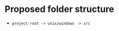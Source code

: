 <h1>Proposed folder structure</h1>
<ul><li><code>project-root -> unix/windows -> src</code></li></ul>
